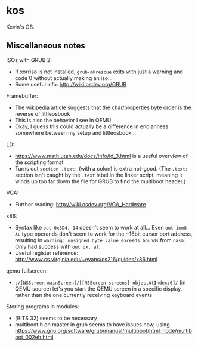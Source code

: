 # kos

Kevin's OS.

## Miscellaneous notes

ISOs with GRUB 2:

* If xorriso is not installed, `grub-mkrescue` exits with just a warning and code 0 without actually making an iso...
* Some useful info: http://wiki.osdev.org/GRUB

Framebuffer:

* The [wikipedia article](https://en.wikipedia.org/wiki/VGA-compatible_text_mode#Text_buffer) suggests that the char/properties byte order is the reverse of littleosbook
* This is also the behavior I see in QEMU
* Okay, I guess this could actually be a difference in endianness somewhere between my setup and littleosbook...

LD:

* https://www.math.utah.edu/docs/info/ld_3.html is a useful overview of the scripting format
* Turns out `section .text:` (with a colon) is extra not-good. (The `.text:` section isn't caught by the `.text` label in the linker script, meaning it winds up too far down the file for GRUB to find the multiboot header.)

VGA:

* Further reading: http://wiki.osdev.org/VGA_Hardware


x86:
* Syntax like `out 0x3D4, 14` doesn't seem to work at all... Even `out imm8 AL` type operands don't seem to work for the ~16bit cursor port address, resulting in `warning: unsigned byte value exceeds bounds` from `nasm`. Only had success with `out dx, al`.
* Useful register reference: http://www.cs.virginia.edu/~evans/cs216/guides/x86.html

qemu fullscreen:
* `s/[NSScreen mainScreen]/[[NSScreen screens] objectAtIndex:0]/` (in QEMU source) let's you start the QEMU screen in a specific display, rather than the one currently receiving keyboard events

Storing programs in modules:
* [BITS 32] seems to be necessary
* multiboot.h on master in grub seems to have issues now, using https://www.gnu.org/software/grub/manual/multiboot/html_node/multiboot_002eh.html
